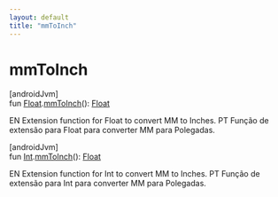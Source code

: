 ```yaml
---
layout: default
title: "mmToInch"
---
```


# mmToInch

[androidJvm]\
fun [Float](https://kotlinlang.org/api/core/kotlin-stdlib/kotlin/-float/index.html).[mmToInch](mm-to-inch.md)(): [Float](https://kotlinlang.org/api/core/kotlin-stdlib/kotlin/-float/index.html)

EN Extension function for Float to convert MM to Inches. PT Função de extensão para Float para converter MM para Polegadas.

[androidJvm]\
fun [Int](https://kotlinlang.org/api/core/kotlin-stdlib/kotlin/-int/index.html).[mmToInch](mm-to-inch.md)(): [Float](https://kotlinlang.org/api/core/kotlin-stdlib/kotlin/-float/index.html)

EN Extension function for Int to convert MM to Inches. PT Função de extensão para Int para converter MM para Polegadas.
